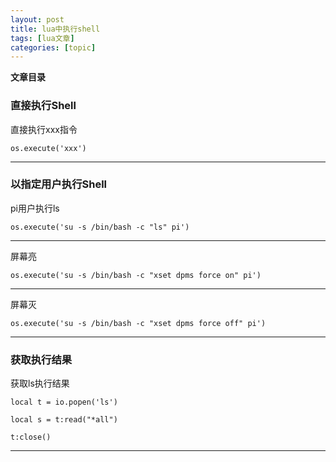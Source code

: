 ```yaml
---
layout: post
title: lua中执行shell 
tags: [lua文章]
categories: [topic]
---
```

**文章目录**

### 直接执行Shell

直接执行xxx指令

    
    
    os.execute('xxx')  
  
---  
  
### 以指定用户执行Shell

pi用户执行ls

    
    
    os.execute('su -s /bin/bash -c "ls" pi')  
  
---  
  
屏幕亮

    
    
    os.execute('su -s /bin/bash -c "xset dpms force on" pi')  
  
---  
  
屏幕灭

    
    
    os.execute('su -s /bin/bash -c "xset dpms force off" pi')  
  
---  
  
### 获取执行结果

获取ls执行结果

    
    
    local t = io.popen('ls')
    
    local s = t:read("*all")
    
    t:close()  
  
---